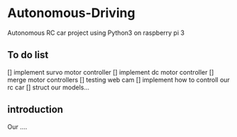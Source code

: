 # Autonomous-Driving
Autonomous RC car project using Python3 on raspberry pi 3

## To do list
[] implement survo motor controller
[] implement dc motor controller
[] merge motor controllers
[] testing web cam
[] implement how to controll our rc car
[] struct our models...


## introduction
Our ....
